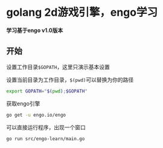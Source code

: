 # golang 2d游戏引擎，engo学习
**学习基于engo v1.0版本**

## 开始
设置工作目录`$GOPATH`，这里只演示基本设置

设置当前目录为工作目录，`$(pwd)`可以替换为你的路径
```bash
export GOPATH="$(pwd);$GOPATH"
```

获取engo引擎
```bash
go get -u engo.io/engo
```

可以直接运行程序，出现一个窗口
```bash
go run src/engo-learn/main.go
```
